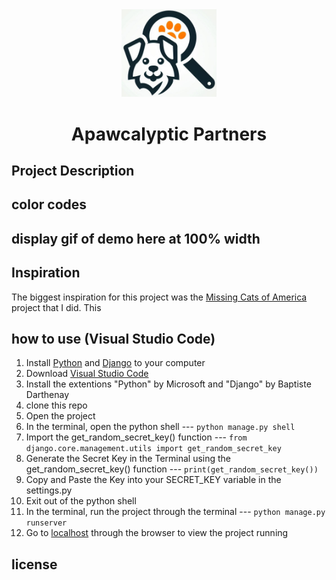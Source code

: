 <div align="center">
  <img style="width: 30%;" src="https://github.com/RJay-Pickering/Django-Pet-Store/blob/main/app/static/images/pet_finder.jpg" alt="Apawcalyptic Partners">  
  
  # Apawcalyptic Partners

</div>
  
## Project Description

## color codes

## display gif of demo here at 100% width

## Inspiration
The biggest inspiration for this project was the [Missing Cats of America](https://github.com/RJay-Pickering/Missing-Cats-of-America) project that I did. This 

## how to use (Visual Studio Code)
1.  Install [Python](https://www.youtube.com/watch?v=gTcKMLznTcI) and [Django](https://www.youtube.com/watch?v=8JBdPDkKMiA) to your computer
2.  Download [Visual Studio Code](https://www.youtube.com/watch?v=HxJXKFxhah4)
3.  Install the extentions "Python" by Microsoft and "Django" by Baptiste Darthenay
4.  clone this repo
5.  Open the project
6.  In the terminal, open the python shell --- `python manage.py shell`
7.  Import the get_random_secret_key() function --- `from django.core.management.utils import get_random_secret_key`
8.  Generate the Secret Key in the Terminal using the get_random_secret_key() function --- `print(get_random_secret_key())`
9.  Copy and Paste the Key into your SECRET_KEY variable in the settings.py
10. Exit out of the python shell
11. In the terminal, run the project through the terminal --- `python manage.py runserver`
12. Go to [localhost](http://127.0.0.1:8000/) through the browser to view the project running

## license
